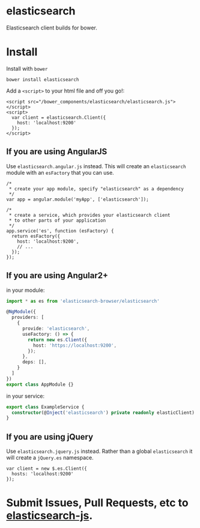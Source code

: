 # elasticsearch

Elasticsearch client builds for bower.

# Install

Install with `bower`
```
bower install elasticsearch
```

Add a `<script>` to your html file and off you go!:
```
<script src="/bower_components/elasticsearch/elasticsearch.js"></script>
<script>
  var client = elasticsearch.Client({
    host: 'localhost:9200'
  });
</script>
```

## If you are using AngularJS
Use `elasticsearch.angular.js` instead. This will create an `elasticsearch` module with an `esFactory` that you can use.
```
/*
 * create your app module, specify "elasticsearch" as a dependency
 */
var app = angular.module('myApp', ['elasticsearch']);

/*
 * create a service, which provides your elasticsearch client
 * to other parts of your application
 */
app.service('es', function (esFactory) {
  return esFactory({
    host: 'localhost:9200',
    // ...
  });
});
```
## If you are using Angular2+
in your module:

```typescript
import * as es from 'elasticsearch-browser/elasticsearch'

@NgModule({
  providers: [
    {
      provide: 'elasticsearch',
      useFactory: () => {
        return new es.Client({
          host: 'https://localhost:9200',
        });
      },
      deps: [],
    }
  ]
})
export class AppModule {}
```

in your service:

```typescript
export class ExampleService {
  constructor(@Inject('elasticsearch') private readonly elasticClient) {}
}
```

## If you are using jQuery
Use `elasticsearch.jquery.js` instead. Rather than a global `elasticsearch` it will create a `jQuery.es` namespace.
```
var client = new $.es.Client({
  hosts: 'localhost:9200'
});
```

# Submit Issues, Pull Requests, etc to [elasticsearch-js](https://github.com/elasticsearch/elasticsearch-js).
